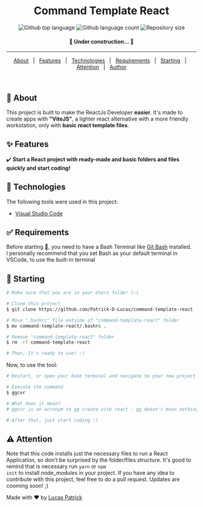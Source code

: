  <!-- <div align="center" id="top"> 
  <img src="./.github/app.gif" alt="Command Template React" /> -->

  &#xa0;

  <!-- <a href="https://commandtemplatereact.netlify.app">Demo</a> -->
</div>

<h1 align="center">Command Template React</h1>

<p align="center">
  <img alt="Github top language" src="https://img.shields.io/github/languages/top/TelesDYN/command-template-react?color=56BEB8">

  <img alt="Github language count" src="https://img.shields.io/github/languages/count/TelesDYN/command-template-react?color=56BEB8">

  <img alt="Repository size" src="https://img.shields.io/github/repo-size/TelesDYN/command-template-react?color=56BEB8">

  <!-- <img alt="License" src="https://img.shields.io/github/license/TelesDYN/command-template-react?color=56BEB8">  -->

  <!-- <img alt="Github issues" src="https://img.shields.io/github/issues/TelesDYN/command-template-react?color=56BEB8" /> -->

  <!-- <img alt="Github forks" src="https://img.shields.io/github/forks/TelesDYN/command-template-react?color=56BEB8" /> -->

  <!-- <img alt="Github stars" src="https://img.shields.io/github/stars/TelesDYN/command-template-react?color=56BEB8" /> -->
</p>

<!-- Status -->

<h4 align="center"> 
	🚧 Under construction...  🚧
</h4> 

<hr>

<p align="center">
  <a href="#dart-about">About</a> &#xa0; | &#xa0; 
  <a href="#sparkles-features">Features</a> &#xa0; | &#xa0;
  <a href="#rocket-technologies">Technologies</a> &#xa0; | &#xa0;
  <a href="#white_check_mark-requirements">Requirements</a> &#xa0; | &#xa0;
  <a href="#checkered_flag-starting">Starting</a> &#xa0; | &#xa0;
  <a href="#warning-attention">Attention</a> &#xa0; | &#xa0;
  <!-- <a href="#memo-license">License</a> &#xa0; | &#xa0;  -->
  <a href="https://github.com/Patrick-D-Lucas" target="_blank">Author</a>
</p>

<br>

## :dart: About ##

This project is built to make the ReactJs Developer **easier**. It's made to create apps with **"ViteJS"**, a lighter react alternative with a more friendly workstation, only with **basic react template files**.

## :sparkles: Features ##

:heavy_check_mark: **Start a React project with ready-made and basic folders and files quickly and start coding!**

## :rocket: Technologies ##

The following tools were used in this project:

- [Visual Studio Code](code.visualstudio.com)

## :white_check_mark: Requirements ##

Before starting :checkered_flag:, you need to have a Bash Terminal like [Git Bash](https://git-scm.com) installed. <br>
I personally recommend that you set Bash as your default terminal in VSCode, to use the built-in terminal

## :checkered_flag: Starting ##

```bash
# Make sure that you are in your Users folder (~)

# Clone this project
$ git clone https://github.com/Patrick-D-Lucas/command-template-react

# Move ".bashrc" file outside of "command-template-react" folder
$ mv command-template-react/.bashrc .

# Remove "command-template-react" folder
$ rm -rf command-template-react

# Then, It's ready to use! :)
```
Now, to use the tool:

```bash
# Restart, or open your bash terminal and navigate to your new project folder

# Execute the command
$ ggcvr

# What does it mean?
# ggcvr is an acronym to gg create vite react - gg doesn't mean nothing, it's just a personal pattern.

# After that, just start coding :)
```

## :warning: Attention ##
Note that this code installs just the necessary files to run a React Application, so don't be surprised by the folder/files structure.
It's good to remind that is necessary run <code>yarn</code> or <code>npm init</code>  to install node_modules in your project.
If you have any idea to contribute with this project, feel free to do a pull request. Updates are cooming soon! ;) 

<!-- ## :memo: License ##

This project is under license from MIT. For more details, see the [LICENSE](LICENSE.md) file.  -->


Made with :heart: by <a href="https://github.com/Patrick-D-Lucas" target="_blank">Lucas Patrick</a>

&#xa0;

